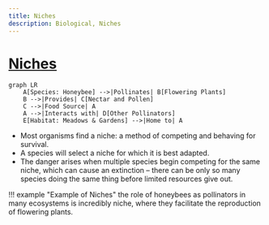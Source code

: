 ```yaml
---
title: Niches
description: Biological, Niches
---
```


# [Niches](https://en.wikipedia.org/wiki/Ecological_niche)

```mermaid
graph LR
    A[Species: Honeybee] -->|Pollinates| B[Flowering Plants]
    B -->|Provides| C[Nectar and Pollen]
    C -->|Food Source| A
    A -->|Interacts with| D[Other Pollinators]
    E[Habitat: Meadows & Gardens] -->|Home to| A
```

- Most organisms find a niche: a method of competing and behaving for survival. 
- A species will select a niche for which it is best adapted. 
- The danger arises when multiple species begin competing for the same niche, which can cause an extinction – there can be only so many species doing the same thing before limited resources give out.

!!! example "Example of Niches"
    the role of honeybees as pollinators in many ecosystems is incredibly niche, where they facilitate the reproduction of flowering plants.